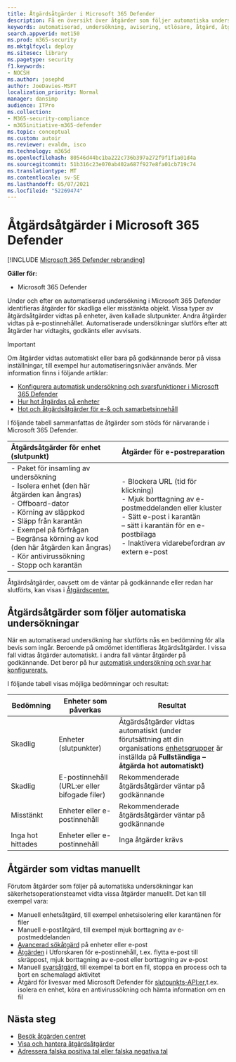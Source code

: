 ```yaml
---
title: Åtgärdsåtgärder i Microsoft 365 Defender
description: Få en översikt över åtgärder som följer automatiska undersökningar i Microsoft 365 Defender
keywords: automatiserad, undersökning, avisering, utlösare, åtgärd, åtgärd
search.appverid: met150
ms.prod: m365-security
ms.mktglfcycl: deploy
ms.sitesec: library
ms.pagetype: security
f1.keywords:
- NOCSH
ms.author: josephd
author: JoeDavies-MSFT
localization_priority: Normal
manager: dansimp
audience: ITPro
ms.collection:
- M365-security-compliance
- m365initiative-m365-defender
ms.topic: conceptual
ms.custom: autoir
ms.reviewer: evaldm, isco
ms.technology: m365d
ms.openlocfilehash: 80546d44bc1ba222c736b397a272f9f1f1a01d4a
ms.sourcegitcommit: 51b316c23e070ab402a687f927e8fa01cb719c74
ms.translationtype: MT
ms.contentlocale: sv-SE
ms.lasthandoff: 05/07/2021
ms.locfileid: "52269474"
---
```

# <a name="remediation-actions-in-microsoft-365-defender"></a>Åtgärdsåtgärder i Microsoft 365 Defender

[!INCLUDE [Microsoft 365 Defender rebranding](../includes/microsoft-defender.md)]


**Gäller för:**
- Microsoft 365 Defender

Under och efter en automatiserad undersökning i Microsoft 365 Defender identifieras åtgärder för skadliga eller misstänkta objekt. Vissa typer av åtgärdsåtgärder vidtas på enheter, även kallade slutpunkter. Andra åtgärder vidtas på e-postinnehållet. Automatiserade undersökningar slutförs efter att åtgärder har vidtagits, godkänts eller avvisats.

> [!IMPORTANT]
> Om åtgärder vidtas automatiskt eller bara på godkännande beror på vissa inställningar, till exempel hur automatiseringsnivåer används. Mer information finns i följande artiklar:
> - [Konfigurera automatisk undersökning och svarsfunktioner i Microsoft 365 Defender](m365d-configure-auto-investigation-response.md)
> - [Hur hot åtgärdas på enheter](../defender-endpoint/automated-investigations.md)
> - [Hot och åtgärdsåtgärder för e-& och samarbetsinnehåll](../office-365-security/air-remediation-actions.md#threats-and-remediation-actions)

I följande tabell sammanfattas de åtgärder som stöds för närvarande i Microsoft 365 Defender. 

|Åtgärdsåtgärder för enhet (slutpunkt)  |Åtgärder för e-postreparation  |
|:---------|:---------|
|- Paket för insamling av undersökning <br/>- Isolera enhet (den här åtgärden kan ångras)<br/>- Offboard-dator <br/>- Körning av släppkod <br/>- Släpp från karantän <br/>- Exempel på förfrågan <br/>– Begränsa körning av kod (den här åtgärden kan ångras) <br/>- Kör antivirussökning <br/>- Stopp och karantän      |- Blockera URL (tid för klickning)<br/>- Mjuk borttagning av e-postmeddelanden eller kluster<br/>- Sätt e-post i karantän<br/>– sätt i karantän för en e-postbilaga<br/>- Inaktivera vidarebefordran av extern e-post          |

Åtgärdsåtgärder, oavsett om de väntar på godkännande eller redan har slutförts, kan visas i [Åtgärdscenter.](m365d-action-center.md)

## <a name="remediation-actions-that-follow-automated-investigations"></a>Åtgärdsåtgärder som följer automatiska undersökningar

När en automatiserad undersökning har slutförts nås en bedömning för alla bevis som ingår. Beroende på omdömet identifieras åtgärdsåtgärder. I vissa fall vidtas åtgärder automatiskt. i andra fall väntar åtgärder på godkännande. Det beror på hur [automatisk undersökning och svar har konfigurerats.](m365d-configure-auto-investigation-response.md)

I följande tabell visas möjliga bedömningar och resultat:

| Bedömning    | Enheter som påverkas    | Resultat|
|------|------|------|
| Skadlig    | Enheter (slutpunkter)    | Åtgärdsåtgärder vidtas automatiskt (under förutsättning att din organisations [enhetsgrupper](m365d-configure-auto-investigation-response.md#review-or-change-the-automation-level-for-device-groups) är inställda på **Fullständiga – åtgärda hot automatiskt)**|
| Skadlig    | E-postinnehåll (URL:er eller bifogade filer) | Rekommenderade åtgärdsåtgärder väntar på godkännande|
| Misstänkt    | Enheter eller e-postinnehåll | Rekommenderade åtgärdsåtgärder väntar på godkännande|
| Inga hot hittades    | Enheter eller e-postinnehåll    | Inga åtgärder krävs|


## <a name="remediation-actions-that-are-taken-manually"></a>Åtgärder som vidtas manuellt

Förutom åtgärder som följer på automatiska undersökningar kan säkerhetsoperationsteamet vidta vissa åtgärder manuellt. Det kan till exempel vara:

- Manuell enhetsåtgärd, till exempel enhetsisolering eller karantänen för filer
- Manuell e-poståtgärd, till exempel mjuk borttagning av e-postmeddelanden 
- [Avancerad sökåtgärd](../defender-endpoint/advanced-hunting-overview.md) på enheter eller e-post
- [Åtgärden](../office-365-security/threat-explorer.md) i Utforskaren för e-postinnehåll, t.ex. flytta e-post till skräppost, mjuk borttagning av e-post eller borttagning av e-post
- Manuell [svarsåtgärd,](https://docs.microsoft.com/windows/security/threat-protection/microsoft-defender-atp/live-response) till exempel ta bort en fil, stoppa en process och ta bort en schemalagd aktivitet
- Åtgärd för livesvar med Microsoft Defender för [slutpunkts-API:er,](../defender-endpoint/management-apis.md#microsoft-defender-for-endpoint-apis)t.ex. isolera en enhet, köra en antivirussökning och hämta information om en fil

## <a name="next-steps"></a>Nästa steg

- [Besök åtgärden centret](m365d-action-center.md)
- [Visa och hantera åtgärdsåtgärder](m365d-autoir-actions.md)
- [Adressera falska positiva tal eller falska negativa tal](m365d-autoir-report-false-positives-negatives.md)
